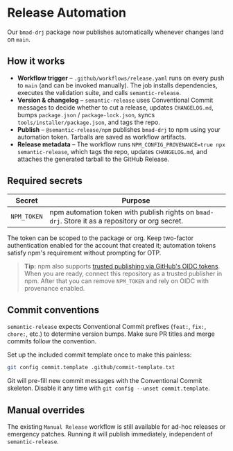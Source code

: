 # Release Automation

Our `bmad-drj` package now publishes automatically whenever changes land on `main`.

## How it works

- **Workflow trigger** – `.github/workflows/release.yaml` runs on every push to `main` (and can be invoked manually). The job installs dependencies, executes the validation suite, and calls `semantic-release`.
- **Version & changelog** – `semantic-release` uses Conventional Commit messages to decide whether to cut a release, updates `CHANGELOG.md`, bumps `package.json` / `package-lock.json`, syncs `tools/installer/package.json`, and tags the repo.
- **Publish** – `@semantic-release/npm` publishes `bmad-drj` to npm using your automation token. Tarballs are saved as workflow artifacts.
- **Release metadata** – The workflow runs `NPM_CONFIG_PROVENANCE=true npx semantic-release`, which tags the repo, updates `CHANGELOG.md`, and attaches the generated tarball to the GitHub Release.

## Required secrets

| Secret      | Purpose                                                                                         |
| ----------- | ----------------------------------------------------------------------------------------------- |
| `NPM_TOKEN` | npm automation token with publish rights on `bmad-drj`. Store it as a repository or org secret. |

The token can be scoped to the package or org. Keep two-factor authentication enabled for the account that created it; automation tokens satisfy npm's requirement without prompting for OTP.

> **Tip:** npm also supports [trusted publishing via GitHub's OIDC tokens](https://docs.npmjs.com/trusted-publishers/?utm_source=openai). When you are ready, connect this repository as a trusted publisher in npm. After that you can remove `NPM_TOKEN` and rely on OIDC with provenance enabled.

## Commit conventions

`semantic-release` expects Conventional Commit prefixes (`feat:`, `fix:`, `chore:`, etc.) to determine version bumps. Make sure PR titles and merge commits follow the convention.

Set up the included commit template once to make this painless:

```bash
git config commit.template .github/commit-template.txt
```

Git will pre-fill new commit messages with the Conventional Commit skeleton. Disable it any time with `git config --unset commit.template`.

## Manual overrides

The existing `Manual Release` workflow is still available for ad-hoc releases or emergency patches. Running it will publish immediately, independent of `semantic-release`.
